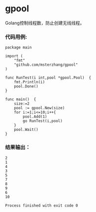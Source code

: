 # gpool
Golang控制线程数，防止创建无线线程。

### 代码用例:

```
package main

import (
	"fmt"
	"github.com/msterzhang/gpool"
)

func RunTest(i int,pool *gpool.Pool)  {
	fmt.Println(i)
	pool.Done()
}

func main()  {
	size:=2
	pool := gpool.New(size)
	for i:=1;i<=10;i++{
		pool.Add(1)
		go RunTest(i,pool)
	}
	pool.Wait()
}
```
### 结果输出：

```
2
1
4
3
5
7
8
9
6
10

Process finished with exit code 0
```
